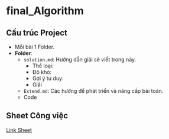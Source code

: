 # final_Algorithm

## Cấu trúc Project
* Mỗi bài 1 Folder.
* **Folder**:   
  * `solution.md`: Hướng dẫn giải sẽ viết trong này.
    * Thể loại:
    * Độ khó:
    * Gợi ý tư duy:
    * Giải
   * `Extend.md`: Các hướng để phát triển và nâng cấp bài toán.
  * Code

## Sheet Công việc
[Link Sheet](https://docs.google.com/spreadsheets/d/1a4c373w7gpuzd6GQXJt0gW7arIXiFTGabuQVYENjWgM/edit?fbclid=IwAR1dTRZx0JTAwkGBR_-fAVC0hTFJ5P6cVTlQc08kxThHh5C0kM2_8-jHni8#gid=0)
